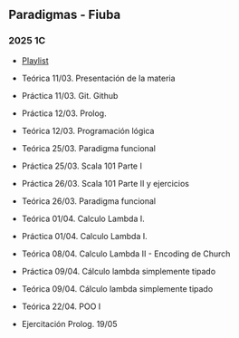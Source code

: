 ## Paradigmas - Fiuba

### 2025 1C

- [Playlist](https://www.youtube.com/playlist?list=PLWUNf8e4TT78bGj9ZNq6SB8SZRWumN0fe)

- Teórica 11/03. Presentación de la materia
- Práctica 11/03. Git. Github

- Práctica 12/03. Prolog.
- Teórica 12/03. Programación lógica

- Teórica 25/03. Paradigma funcional
- Práctica 25/03. Scala 101 Parte I

- Práctica 26/03. Scala 101 Parte II y ejercicios
- Teórica 26/03. Paradigma funcional

- Teórica 01/04. Calculo Lambda I.
- Práctica 01/04. Calculo Lambda I.

- Teórica 08/04. Calculo Lambda II - Encoding de Church

- Práctica 09/04. Cálculo lambda simplemente tipado
- Teórica 09/04. Cálculo lambda simplemente tipado

- Teórica 22/04. POO I
- Ejercitación Prolog. 19/05
